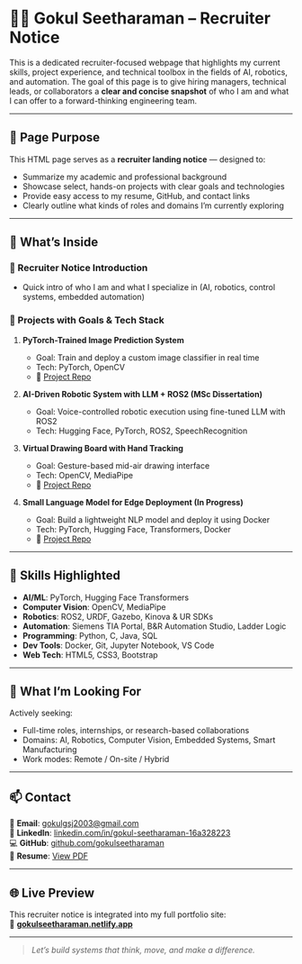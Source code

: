 # 🧑‍💼 Gokul Seetharaman – Recruiter Notice

This is a dedicated recruiter-focused webpage that highlights my current skills, project experience, and technical toolbox in the fields of AI, robotics, and automation. The goal of this page is to give hiring managers, technical leads, or collaborators a **clear and concise snapshot** of who I am and what I can offer to a forward-thinking engineering team.

---

## 📄 Page Purpose

This HTML page serves as a **recruiter landing notice** — designed to:
- Summarize my academic and professional background
- Showcase select, hands-on projects with clear goals and technologies
- Provide easy access to my resume, GitHub, and contact links
- Clearly outline what kinds of roles and domains I’m currently exploring

---

## 🧠 What’s Inside

### 🔹 Recruiter Notice Introduction
- Quick intro of who I am and what I specialize in (AI, robotics, control systems, embedded automation)

### 🔹 Projects with Goals & Tech Stack
1. **PyTorch-Trained Image Prediction System**
   - Goal: Train and deploy a custom image classifier in real time
   - Tech: PyTorch, OpenCV  
   - 🔗 [Project Repo](https://github.com/gokulseetharaman/cnn-waste-classification-opencv-pytorch)

2. **AI-Driven Robotic System with LLM + ROS2 (MSc Dissertation)**
   - Goal: Voice-controlled robotic execution using fine-tuned LLM with ROS2  
   - Tech: Hugging Face, PyTorch, ROS2, SpeechRecognition

3. **Virtual Drawing Board with Hand Tracking**
   - Goal: Gesture-based mid-air drawing interface  
   - Tech: OpenCV, MediaPipe  
   - 🔗 [Project Repo](https://github.com/gokulseetharaman/Virtual-Drawing-board-Opencv-Pytorch)

5. **Small Language Model for Edge Deployment (In Progress)**
   - Goal: Build a lightweight NLP model and deploy it using Docker  
   - Tech: PyTorch, Hugging Face, Transformers, Docker  
   - 🔗 [Project Repo](https://github.com/gokulseetharaman/SLM-devolopment)

---

## 🧰 Skills Highlighted

- **AI/ML**: PyTorch, Hugging Face Transformers
- **Computer Vision**: OpenCV, MediaPipe  
- **Robotics**: ROS2, URDF, Gazebo, Kinova & UR SDKs  
- **Automation**: Siemens TIA Portal, B&R Automation Studio, Ladder Logic  
- **Programming**: Python, C, Java, SQL  
- **Dev Tools**: Docker, Git, Jupyter Notebook, VS Code  
- **Web Tech**: HTML5, CSS3, Bootstrap

---

## 🎯 What I’m Looking For

Actively seeking:
- Full-time roles, internships, or research-based collaborations
- Domains: AI, Robotics, Computer Vision, Embedded Systems, Smart Manufacturing
- Work modes: Remote / On-site / Hybrid

---

## 📫 Contact

📧 **Email**: gokulgsj2003@gmail.com  
🔗 **LinkedIn**: [linkedin.com/in/gokul-seetharaman-16a328223](https://www.linkedin.com/in/gokul-seetharaman-16a328223)  
💻 **GitHub**: [github.com/gokulseetharaman](https://github.com/gokulseetharaman)  
📄 **Resume**: [View PDF](https://drive.google.com/file/d/1S1yN8BUhekg3blJS5CpmE7ssXSrid_mn/view)

---

## 🌐 Live Preview

This recruiter notice is integrated into my full portfolio site:  
🔗 **[gokulseetharaman.netlify.app](https://gokulseetharaman.netlify.app)**

---

> *Let’s build systems that think, move, and make a difference.*
